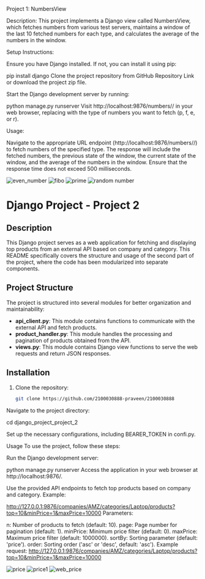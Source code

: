Project 1: NumbersView

Description:
This project implements a Django view called NumbersView, which fetches numbers from various test servers, maintains a window of the last 10 fetched numbers for each type, and calculates the average of the numbers in the window.

Setup Instructions:

Ensure you have Django installed. If not, you can install it using pip:

pip install django
Clone the project repository from GitHub Repository Link or download the project zip file.

Start the Django development server by running:

python manage.py runserver
Visit http://localhost:9876/numbers/<numberid>/ in your web browser, replacing <numberid> with the type of numbers you want to fetch (p, f, e, or r).

Usage:

Navigate to the appropriate URL endpoint (http://localhost:9876/numbers/<numberid>/) to fetch numbers of the specified type.
The response will include the fetched numbers, the previous state of the window, the current state of the window, and the average of the numbers in the window.
Ensure that the response time does not exceed 500 milliseconds.

![even_number](https://github.com/2100030888-praveen/2100030888/assets/110281775/cb0bc421-f507-4eb2-823c-e4363db145e8)
![fibo](https://github.com/2100030888-praveen/2100030888/assets/110281775/00233db3-3227-4170-ab58-2850219df9b0)
![prime](https://github.com/2100030888-praveen/2100030888/assets/110281775/c043968c-84a6-4ea8-a1c8-c714e9012950)
![random number](https://github.com/2100030888-praveen/2100030888/assets/110281775/1927b234-096e-462b-a77f-822b231ddd0a)


# Django Project - Project 2

## Description

This Django project serves as a web application for fetching and displaying top products from an external API based on company and category. This README specifically covers the structure and usage of the second part of the project, where the code has been modularized into separate components.

## Project Structure

The project is structured into several modules for better organization and maintainability:

- **api_client.py**: This module contains functions to communicate with the external API and fetch products.
- **product_handler.py**: This module handles the processing and pagination of products obtained from the API.
- **views.py**: This module contains Django view functions to serve the web requests and return JSON responses.

## Installation

1. Clone the repository:

   ```bash
   git clone https://github.com/2100030888-praveen/2100030888
Navigate to the project directory:


cd django_project_project_2

Set up the necessary configurations, including BEARER_TOKEN in confi.py.

Usage
To use the project, follow these steps:

Run the Django development server:

python manage.py runserver
Access the application in your web browser at http://localhost:9876/.

Use the provided API endpoints to fetch top products based on company and category. Example:

http://127.0.0.1:9876/companies/AMZ/categories/Laptop/products?top=10&minPrice=1&maxPrice=10000
Parameters:

n: Number of products to fetch (default: 10).
page: Page number for pagination (default: 1).
minPrice: Minimum price filter (default: 0).
maxPrice: Maximum price filter (default: 1000000).
sortBy: Sorting parameter (default: 'price').
order: Sorting order ('asc' or 'desc', default: 'asc').
Example request:
http://127.0.0.1:9876/companies/AMZ/categories/Laptop/products?top=10&minPrice=1&maxPrice=10000

![price](https://github.com/2100030888-praveen/2100030888/assets/110281775/a63cdf0d-dd42-433d-a643-89e7f21f2843)
![price1](https://github.com/2100030888-praveen/2100030888/assets/110281775/9b5d6dcc-f5b5-4d82-aee9-c3371cd67413)
![web_price](https://github.com/2100030888-praveen/2100030888/assets/110281775/290c2c1f-bfa5-4e15-a73a-ae7a456814ad)

